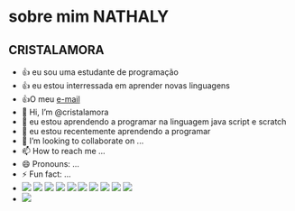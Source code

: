# sobre mim **NATHALY**
## CRISTALAMORA
- :+1: eu sou uma estudante de programação
- :+1: eu estou interressada em aprender novas linguagens
- :+1:O meu [e-mail](nathaly.vitoria.amaral@escola.pr.gov.br)
- 👋 Hi, I’m @cristalamora
- 👀 eu estou aprendendo a programar na linguagem java script e scratch
- 🌱 eu estou recentemente aprendendo a programar
- 💞️ I’m looking to collaborate on ...
- 📫 How to reach me ...
- 😄 Pronouns: ...
- ⚡ Fun fact: ...
- ![](https://img.shields.io/badge/ChatGPT-74aa9c?style=for-the-badge&logo=openai&logoColor=white)
  ![](https://img.shields.io/badge/Gmail-D14836?style=for-the-badge&logo=gmail&logoColor=white)
  ![](https://img.shields.io/badge/WhatsApp-25D366?style=for-the-badge&logo=whatsapp&logoColor=white)
  ![](https://img.shields.io/badge/McDonald's-FBC817?style=for-the-badge&logo=McDonald's&logoColor=white)
  ![](https://img.shields.io/badge/Instagram-E4405F?style=for-the-badge&logo=instagram&logoColor=white)
  ![](https://img.shields.io/badge/Pinterest-%23E60023.svg?&style=for-the-badge&logo=Pinterest&logoColor=white)
  ![](https://img.shields.io/badge/TikTok-000000?style=for-the-badge&logo=tiktok&logoColor=white)
  ![](https://img.shields.io/badge/Spotify-1ED760?&style=for-the-badge&logo=spotify&logoColor=white)
  ![](https://img.shields.io/badge/Netflix-E50914?style=for-the-badge&logo=netflix&logoColor=white)
  ![](https://img.shields.io/badge/Duolingo-58CC02?style=for-the-badge&logo=Duolingo&logoColor=white)
- ![](https://i.pinimg.com/originals/50/1d/bd/501dbd3360bbfe8aab5d7faaad7cbab8.gif)
<!---

--->

